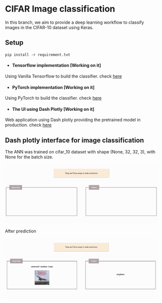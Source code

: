 # CIFAR Image classification 

In this branch, we aim to provide a deep learning workflow to classify images in the CIFAR-10 dataset using Keras. 

## Setup
``pip install -r requirement.txt``

* #### Tensorflow implementation [Working on it]
Using Vanilla Tensorflow to build the classifier. check <a href='https://github.com/mhannani/CIFAR-10_classification/tree/Tensorflow'>here</a>

* #### PyTorch implementation [Working on it]
Using PyTorch to build the classifier. check <a href='https://github.com/mhannani/CIFAR-10_classification/tree/PyTorch'>here</a>

* #### The UI using Dash Plotly [Working on it]
Web application using Dash plotly providing the pretrained model in production. check <a href='https://github.com/mhannani/CIFAR-10_classification/tree/UI'>here</a>


## Dash plotly interface for image classification

The ANN was trained on cifar_10 dataset with shape (None, 32, 32, 3), with None for the batch size.

![Drag Racing](assets/app_images/app.png)

After prediction

![Drag Racing](assets/app_images/app_preds.png)